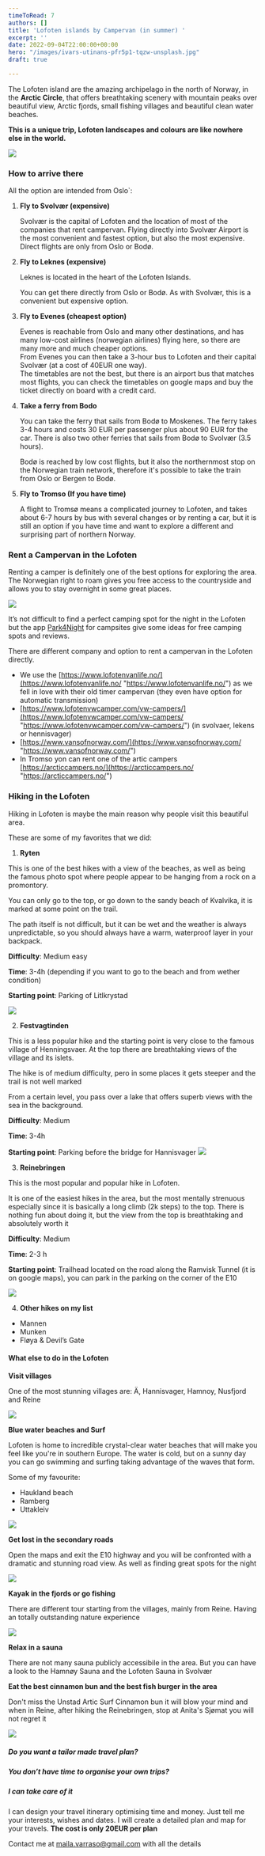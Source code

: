 ```yaml
---
timeToRead: 7
authors: []
title: 'Lofoten islands by Campervan (in summer) '
excerpt: ''
date: 2022-09-04T22:00:00+00:00
hero: "/images/ivars-utinans-pfr5p1-tqzw-unsplash.jpg"
draft: true

---
```

The Lofoten island are the amazing archipelago in the north of Norway, in the **Arctic Circle**, that offers breathtaking scenery with mountain peaks over beautiful view, Arctic fjords, small fishing villages and beautiful clean water beaches.

**This is a unique trip, Lofoten landscapes and colours are like nowhere else in the world.**

![](/images/img_5507-copy.png)

### How to arrive there 

All the option are intended from Oslo\`:

1. **Fly to Svolvær (expensive)** 

   Svolvær is the capital of Lofoten and the location of most of the companies that rent campervan. Flying directly into Svolvær Airport is the most convenient and fastest option, but also the most expensive. Direct flights are only from Oslo or Bodø.


2. **Fly to Leknes (expensive)** 

   Leknes is located in the heart of the Lofoten Islands.

   You can get there directly from Oslo or Bodø. As with Svolvær, this is a convenient but expensive option.
3. **Fly to Evenes (cheapest option)**

   Evenes is reachable from Oslo and many other destinations, and has many low-cost airlines (norwegian airlines) flying here, so there are many more and much cheaper options.   
   From Evenes you can then take a 3-hour bus to Lofoten and their capital Svolvær (at a cost of 40EUR one way).   
   The timetables are not the best, but there is an airport bus that matches most flights, you can check the timetables on google maps and buy the ticket directly on board with a credit card. 
4. **Take a ferry from Bodo**

   You can take the ferry that sails from Bodø to Moskenes. The ferry takes 3-4 hours and costs 30 EUR per passenger plus about 90 EUR for the car. There is also two other ferries that sails from Bodø to Svolvær (3.5 hours). 

   Bodø is reached by low cost flights, but it also the northernmost stop on the Norwegian train network, therefore it's possible to take the train from Oslo or Bergen to Bodø.
5. **Fly to Tromso (If you have time)**

   A flight to Tromsø means a complicated journey to Lofoten, and takes about 6-7 hours by bus with several changes or by renting a car, but it is still an option if you have time and want to explore a different and surprising part of northern Norway.

### Rent a Campervan in the Lofoten

Renting a camper is definitely one of the best options for exploring the area. The Norwegian right to roam gives you free access to the countryside and allows you to stay overnight in some great places.

![](/images/img_5874-copy.png)

It’s not difficult to find a perfect camping spot for the night in the Lofoten but the app [Park4Night](https://park4night.com/) for campsites give some ideas for free camping spots and reviews.

There are different company and option to rent a campervan in the Lofoten directly.

* We use the  [https://www.lofotenvanlife.no/](https://www.lofotenvanlife.no/ "https://www.lofotenvanlife.no/") as we fell in love with their old timer campervan (they even have option for automatic transmission)
* [https://www.lofotenvwcamper.com/vw-campers/](https://www.lofotenvwcamper.com/vw-campers/ "https://www.lofotenvwcamper.com/vw-campers/") (in svolvaer, lekens or hennisvager)
* [https://www.vansofnorway.com/](https://www.vansofnorway.com/ "https://www.vansofnorway.com/")
* In Tromso yon can rent one of the artic campers [https://arcticcampers.no/](https://arcticcampers.no/ "https://arcticcampers.no/")

### Hiking in the Lofoten  

Hiking in Lofoten is maybe the main reason why people visit this beautiful area.

These are some of my favorites that we did:

1. **Ryten** 

This is one of the best hikes with a view of the beaches, as well as being the famous photo spot where people appear to be hanging from a rock on a promontory.

You can only go to the top, or go down to the sandy beach of Kvalvika, it is marked at some point on the trail.

The path itself is not difficult, but it can be wet and the weather is always unpredictable, so you should always have a warm, waterproof layer in your backpack.

**Difficulty**: Medium easy 

**Time**: 3-4h (depending if you want to go to the beach and from wether condition)

**Starting point**: Parking of Litlkrystad

![](/images/dsc_6776.JPG)

2. **Festvagtinden**

This is a less popular hike and the starting point is very close to the famous village of Henningsvaer. At the top there are breathtaking views of the village and its islets.

The hike is of medium difficulty, pero in some places it gets steeper and the trail is not well marked

From a certain level, you pass over a lake that offers superb views with the sea in the background.

**Difficulty**: Medium  

**Time**: 3-4h 

**Starting point**: Parking before the bridge for Hannisvager ![](/images/b4489ecc-6eeb-4a0a-be9d-4d723274e9cc.JPG)

3. **Reinebringen** 

This is the most popular and popular hike in Lofoten.

It is one of the easiest hikes in the area, but the most mentally strenuous especially since it is basically a long climb (2k steps) to the top. There is nothing fun about doing it, but the view from the top is breathtaking and absolutely worth it

**Difficulty**: Medium  

**Time**: 2-3 h 

**Starting point**: Trailhead located on the road along the Ramvisk Tunnel (it is on google maps), you can park in the parking on the corner of the E10 

![](/images/3886569e-8d11-44a3-92cd-25f5b173faa2.JPG)

4. **Other hikes on my list** 

* Mannen
* Munken
* Fløya & Devil’s Gate

#### What else to do in the Lofoten 

**Visit villages**

One of the most stunning villages are: Ä, Hannisvager, Hamnoy, Nusfjord and Reine 

![](/images/21555ffb-67d5-4d3d-8d84-56ff2563bd0c.JPG)

**Blue water beaches and Surf** 

Lofoten is home to incredible crystal-clear water beaches that will make you feel like you're in southern Europe. The water is cold, but on a sunny day you can go swimming and surfing taking advantage of the waves that form.

Some of my favourite:

* Haukland beach
* Ramberg 
* Uttakleiv

![](/images/e285091a-9715-452d-8a23-583f15e58c44.JPG)

**Get lost in the secondary roads**

Open the maps and exit the E10 highway and you will be confronted with a dramatic and stunning road view. As well as finding great spots for the night

![](/images/fe15a0b8-911f-4d76-b6f6-434db0a12a68.JPG)

**Kayak in the fjords or go fishing** 

There are different tour starting from the villages, mainly from Reine. Having an totally outstanding nature experience

![](/images/benjamin-davies-mqn-ev9rnly-unsplash.jpg)

**Relax in a sauna** 

There are not many sauna publicly accessibile in the area. But you can have a look to the Hamnøy Sauna and the Lofoten Sauna in Svolvær

**Eat the best cinnamon bun and the best fish burger in the area** 

Don't miss the Unstad Artic Surf Cinnamon bun it will blow your mind and when in Reine, after hiking the Reinebringen, stop at Anita's Sjømat you will not regret it 

![](/images/img_6065-copy.png)

##### **Do you want a tailor made travel plan?**

##### **You don’t have time to organise your own trips?**

##### **I can take care of it**

I can design your travel itinerary optimising time and money. Just tell me your interests, wishes and dates. I will create a detailed plan and map for your travels. **The cost is only 20EUR per plan**

Contact me at [maila.varraso@gmail.com](https://www.mygotoblog.com/post/peru/maila.varraso@gmail.com) with all the details